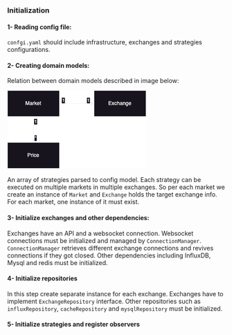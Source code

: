 ### Initialization
#### 1- Reading config file:
`confgi.yaml` should include infrastructure, exchanges and strategies configurations.
#### 2- Creating domain models:
Relation between domain models described in image below:

![domains](./doc/domains.png)

An array of strategies parsed to config model. Each strategy can be executed on multiple markets in multiple exchanges.
So per each market we create an instance of `Market` and `Exchange` holds the target exchange info.
For each market, one instance of it must exist.
#### 3- Initialize exchanges and other dependencies:
Exchanges have an API and a websocket connection. Websocket connections must be initialized and managed by `ConnectionManager`.
`ConnectionManager` retrieves different exchange connections and revives connections if they got closed.
Other dependencies including InfluxDB, Mysql and redis must be initialized.
#### 4- Initialize repositories
In this step create separate instance for each exchange. Exchanges have to implement `ExchangeRepository` interface.
Other repositories such as `influxRepository`, `cacheRepository` and `mysqlRepository` must be initialized.
#### 5- Initialize strategies and register observers

